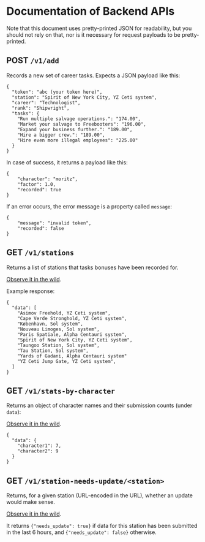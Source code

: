 # Documentation of Backend APIs

Note that this document uses pretty-printed JSON for readability,
but you should not rely on that, nor is it necessary for request
payloads to be pretty-printed.

## POST `/v1/add`

Records a new set of career tasks. Expects a JSON payload like this:

    {
      "token": "abc (your token here)",
      "station": "Spirit of New York City, YZ Ceti system",
      "career": "Technologist",
      "rank": "Shipwright",
      "tasks": {
        "Run multiple salvage operations.": "174.00",
        "Market your salvage to Freebooters": "196.00",
        "Expand your business further.": "189.00",
        "Hire a bigger crew.": "189.00",
        "Hire even more illegal employees": "225.00"
      }
    }

In case of success, it returns a payload like this:

    {
        "character": "moritz",
        "factor": 1.0,
        "recorded": true
    }

If an error occurs, the error message is a property called `message`:

    {
        "message": "invalid token",
        "recorded": false
    }

## GET `/v1/stations`

Returns a list of stations that tasks bonuses have been recorded for.

[Observe it in the wild](https://ctt.tauguide.de/v1/stations).

Example response:

    {
      "data": [
        "Asimov Freehold, YZ Ceti system",
        "Cape Verde Stronghold, YZ Ceti system",
        "København, Sol system",
        "Nouveau Limoges, Sol system",
        "Paris Spatiale, Alpha Centauri system",
        "Spirit of New York City, YZ Ceti system",
        "Taungoo Station, Sol system",
        "Tau Station, Sol system",
        "Yards of Gadani, Alpha Centauri system"
        "YZ Ceti Jump Gate, YZ Ceti system",
      ]
    }


## GET `/v1/stats-by-character`

Returns an object of character names and their submission counts (under `data`):

[Observe it in the wild](https://ctt.tauguide.de/v1/stats-by-character).

    {
      "data": {
        "character1": 7,
        "character2": 9
      }
    }

## GET `/v1/station-needs-update/<station>`

Returns, for a given station (URL-encoded in the URL), whether an update would make sense.

[Observe it in the wild](https://ctt.tauguide.de/v1/station-needs-update/Spirit%20of%20New%20York%20City%2C%20YZ%20Ceti%20system).

It returns `{"needs_update": true}` if data for this station has been submitted in the last 6 hours, and `{"needs_update": false}` otherwise.
